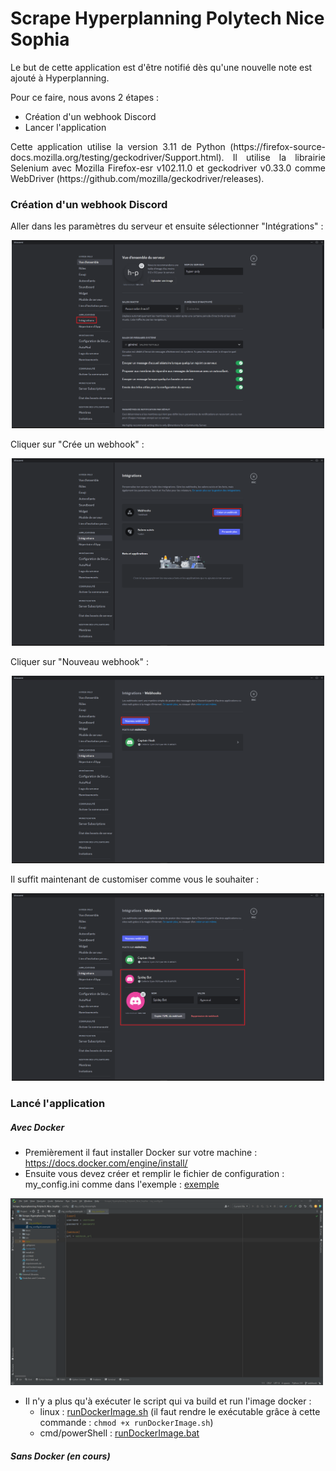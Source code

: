 # Scrape Hyperplanning Polytech Nice Sophia

Le but de cette application est d'être notifié dès qu'une nouvelle note est ajouté à Hyperplanning.

Pour ce faire, nous avons 2 étapes :
- Création d'un webhook Discord
- Lancer l'application

<p style="text-align: justify">
Cette application utilise la version 3.11 de Python (https://firefox-source-docs.mozilla.org/testing/geckodriver/Support.html). Il utilise la librairie Selenium avec Mozilla Firefox-esr v102.11.0
et geckodriver v0.33.0 comme WebDriver (https://github.com/mozilla/geckodriver/releases).
</p>

### Création d'un webhook Discord

Aller dans les paramètres du serveur et ensuite sélectionner "Intégrations" :
<p align="center">
<img src="docs/add_webhook.png" width="500" alt="Intégrations"/>
</p>

Cliquer sur "Crée un webhook" :
<p align="center">
<img src="docs/create_webhook.png" width="500" alt="Crée un webhook"/>
</p>

Cliquer sur "Nouveau webhook" :
<p align="center">
<img src="docs/new_webhook.png" width="500" alt="Nouveau webhook"/>
</p>

Il suffit maintenant de customiser comme vous le souhaiter :
<p align="center">
<img src="docs/customize_webhook.png" width="500" alt="Customiser"/>
</p>

### Lancé l'application


##### Avec Docker

- Premièrement il faut installer Docker sur votre machine : https://docs.docker.com/engine/install/
- Ensuite vous devez créer et remplir le fichier de configuration : my_config.ini comme dans l'exemple : [exemple](config/my_config.ini.exemple)

<img src="docs/config.png" width="500" alt="Configuration"/>

- Il n'y a plus qu'à exécuter le script qui va build et run l'image docker :
  - linux : [runDockerImage.sh](runDockerImage.sh) (il faut rendre le exécutable grâce à cette commande : `chmod +x runDockerImage.sh`)
  - cmd/powerShell : [runDockerImage.bat](runDockerImage.bat)

##### Sans Docker (en cours)

[//]: # (- Premièrement il faut installer python v3.11 sur votre machine :)

[//]: # (    - Sur linux : `./installPython3.11.sh` car Python 3.11 n'est pas encore disponible dans les dépôts officiels d'Ubuntu &#40;il faut rendre le script executable grace à cette commande : `./installPython3.11.sh`&#41;)

[//]: # (    - Sur windows : [python3.11]&#40;https://www.python.org/downloads/&#41;, lors du télégarghement veiller à clicker sur : "Add python to environnement variable" &#40;si la `python --version` ne vous renvoie pas "Python 3.11.x"&#41;)

[//]: # (- Il faut aussi avoir téléchargé firefox :)

[//]: # (  - Sur linux : `sudo apt-get update` puis `sudo apt install firefox`)

[//]: # (  - Sur windows : [firefox]&#40;https://www.mozilla.org/fr/firefox/new/&#41;)

[//]: # (- Il suffit maintement d'executer le script d'execution :)

[//]: # (  - linux : )

[//]: # (  - cmd :)

[//]: # (  - powerShell :)
